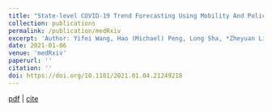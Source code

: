 ```yaml
---
title: "State-level COVID-19 Trend Forecasting Using Mobility And Policy Data"
collection: publications
permalink: /publication/medRxiv
excerpt: 'Author: Yifei Wang, Hao (Michael) Peng, Long Sha, *Zheyuan Liu*, Pengyu Hong'
date: 2021-01-06
venue: 'medRxiv'
paperurl: ''
citation: '' 
doi: https://doi.org/10.1101/2021.01.04.21249218
---
```


[pdf](https://www.medrxiv.org/content/10.1101/2021.01.04.21249218v1.full.pdf) | [cite]()
